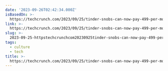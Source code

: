 ```yaml
---
date: '2023-09-26T02:42:34.000Z'
isBasedOn: >-
  https://techcrunch.com/2023/09/25/tinder-snobs-can-now-pay-499-per-month-to-be-matched-with-the-most-sought-after-profiles/?guccounter=1
link: >-
  https://techcrunch.com/2023/09/25/tinder-snobs-can-now-pay-499-per-month-to-be-matched-with-the-most-sought-after-profiles/?guccounter=1
slug: >-
  2023-09-25-httpstechcrunchcom20230925tinder-snobs-can-now-pay-499-per-month-to-be-matched-with-the-most-sought-after-profilesguccounter1
tags:
  - culture
  - tech
title: >-
  https://techcrunch.com/2023/09/25/tinder-snobs-can-now-pay-499-per-month-to-be-matched-with-the-most-sought-after-profiles/?guccounter=1
---
```


